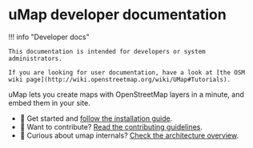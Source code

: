 # uMap developer documentation

!!! info "Developer docs"

    This documentation is intended for developers or system administrators.
    
    If you are looking for user documentation, have a look at [the OSM wiki page](http://wiki.openstreetmap.org/wiki/UMap#Tutorials).

uMap lets you create maps with OpenStreetMap layers in a minute, and embed them in your site.

- 🤗 Get started and [follow the installation guide](install.md).
- 🤩 Want to contribute? [Read the contributing guidelines](contributing.md).
- 🤔 Curious about umap internals? [Check the architecture overview](dev/overview.md).

